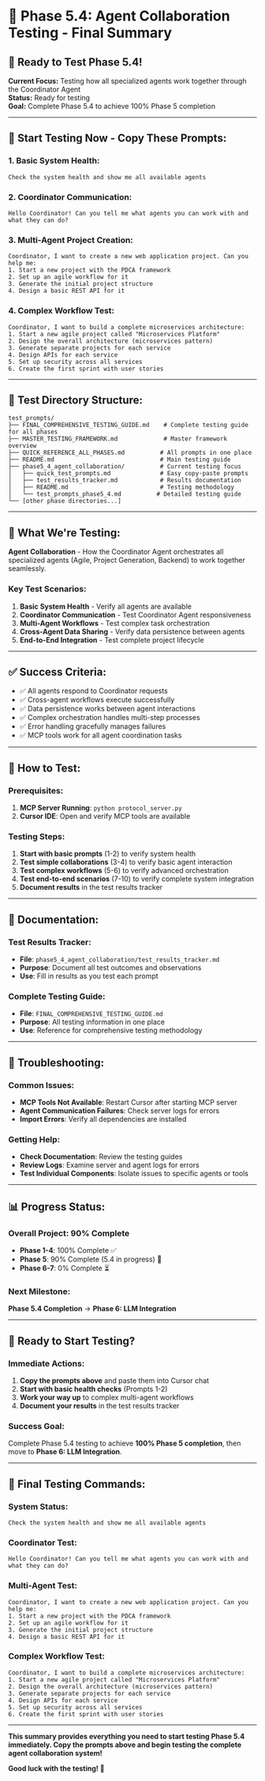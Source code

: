 # 🎯 Phase 5.4: Agent Collaboration Testing - Final Summary

## 🚀 **Ready to Test Phase 5.4!**

**Current Focus:** Testing how all specialized agents work together through the Coordinator Agent  
**Status:** Ready for testing  
**Goal:** Complete Phase 5.4 to achieve 100% Phase 5 completion  

---

## 🧪 **Start Testing Now - Copy These Prompts:**

### **1. Basic System Health:**
```
Check the system health and show me all available agents
```

### **2. Coordinator Communication:**
```
Hello Coordinator! Can you tell me what agents you can work with and what they can do?
```

### **3. Multi-Agent Project Creation:**
```
Coordinator, I want to create a new web application project. Can you help me:
1. Start a new project with the PDCA framework
2. Set up an agile workflow for it
3. Generate the initial project structure
4. Design a basic REST API for it
```

### **4. Complex Workflow Test:**
```
Coordinator, I want to build a complete microservices architecture:
1. Start a new agile project called "Microservices Platform"
2. Design the overall architecture (microservices pattern)
3. Generate separate projects for each service
4. Design APIs for each service
5. Set up security across all services
6. Create the first sprint with user stories
```

---

## 📁 **Test Directory Structure:**

```
test_prompts/
├── FINAL_COMPREHENSIVE_TESTING_GUIDE.md    # Complete testing guide for all phases
├── MASTER_TESTING_FRAMEWORK.md             # Master framework overview
├── QUICK_REFERENCE_ALL_PHASES.md          # All prompts in one place
├── README.md                              # Main testing guide
├── phase5_4_agent_collaboration/          # Current testing focus
│   ├── quick_test_prompts.md              # Easy copy-paste prompts
│   ├── test_results_tracker.md            # Results documentation
│   ├── README.md                          # Testing methodology
│   └── test_prompts_phase5_4.md          # Detailed testing guide
└── [other phase directories...]
```

---

## 🎯 **What We're Testing:**

**Agent Collaboration** - How the Coordinator Agent orchestrates all specialized agents (Agile, Project Generation, Backend) to work together seamlessly.

### **Key Test Scenarios:**
1. **Basic System Health** - Verify all agents are available
2. **Coordinator Communication** - Test Coordinator Agent responsiveness
3. **Multi-Agent Workflows** - Test complex task orchestration
4. **Cross-Agent Data Sharing** - Verify data persistence between agents
5. **End-to-End Integration** - Test complete project lifecycle

---

## ✅ **Success Criteria:**

- ✅ All agents respond to Coordinator requests
- ✅ Cross-agent workflows execute successfully
- ✅ Data persistence works between agent interactions
- ✅ Complex orchestration handles multi-step processes
- ✅ Error handling gracefully manages failures
- ✅ MCP tools work for all agent coordination tasks

---

## 🚀 **How to Test:**

### **Prerequisites:**
1. **MCP Server Running**: `python protocol_server.py`
2. **Cursor IDE**: Open and verify MCP tools are available

### **Testing Steps:**
1. **Start with basic prompts** (1-2) to verify system health
2. **Test simple collaborations** (3-4) to verify basic agent interaction
3. **Test complex workflows** (5-6) to verify advanced orchestration
4. **Test end-to-end scenarios** (7-10) to verify complete system integration
5. **Document results** in the test results tracker

---

## 📝 **Documentation:**

### **Test Results Tracker:**
- **File**: `phase5_4_agent_collaboration/test_results_tracker.md`
- **Purpose**: Document all test outcomes and observations
- **Use**: Fill in results as you test each prompt

### **Complete Testing Guide:**
- **File**: `FINAL_COMPREHENSIVE_TESTING_GUIDE.md`
- **Purpose**: All testing information in one place
- **Use**: Reference for comprehensive testing methodology

---

## 🔧 **Troubleshooting:**

### **Common Issues:**
- **MCP Tools Not Available**: Restart Cursor after starting MCP server
- **Agent Communication Failures**: Check server logs for errors
- **Import Errors**: Verify all dependencies are installed

### **Getting Help:**
- **Check Documentation**: Review the testing guides
- **Review Logs**: Examine server and agent logs for errors
- **Test Individual Components**: Isolate issues to specific agents or tools

---

## 📊 **Progress Status:**

### **Overall Project: 90% Complete**
- **Phase 1-4**: 100% Complete ✅
- **Phase 5**: 90% Complete (5.4 in progress) 🔄
- **Phase 6-7**: 0% Complete ⏳

### **Next Milestone:**
**Phase 5.4 Completion** → **Phase 6: LLM Integration**

---

## 🎉 **Ready to Start Testing?**

### **Immediate Actions:**
1. **Copy the prompts above** and paste them into Cursor chat
2. **Start with basic health checks** (Prompts 1-2)
3. **Work your way up** to complex multi-agent workflows
4. **Document your results** in the test results tracker

### **Success Goal:**
Complete Phase 5.4 testing to achieve **100% Phase 5 completion**, then move to **Phase 6: LLM Integration**.

---

## 🚀 **Final Testing Commands:**

### **System Status:**
```
Check the system health and show me all available agents
```

### **Coordinator Test:**
```
Hello Coordinator! Can you tell me what agents you can work with and what they can do?
```

### **Multi-Agent Test:**
```
Coordinator, I want to create a new web application project. Can you help me:
1. Start a new project with the PDCA framework
2. Set up an agile workflow for it
3. Generate the initial project structure
4. Design a basic REST API for it
```

### **Complex Workflow Test:**
```
Coordinator, I want to build a complete microservices architecture:
1. Start a new agile project called "Microservices Platform"
2. Design the overall architecture (microservices pattern)
3. Generate separate projects for each service
4. Design APIs for each service
5. Set up security across all services
6. Create the first sprint with user stories
```

---

**This summary provides everything you need to start testing Phase 5.4 immediately. Copy the prompts above and begin testing the complete agent collaboration system!**

**Good luck with the testing! 🚀**
